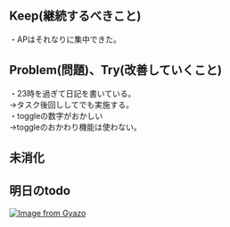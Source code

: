 ## Keep(継続するべきこと)
・APはそれなりに集中できた。  


## Problem(問題)、Try(改善していくこと)  
・23時を過ぎて日記を書いている。  
→タスク後回ししてでも実施する。  
・toggleの数字がおかしい  
→toggleのおかわり機能は使わない。  

## 未消化  
  


## 明日のtodo  
[![Image from Gyazo](https://i.gyazo.com/b8bef4495228be4f8848780fef715639.png)](https://gyazo.com/b8bef4495228be4f8848780fef715639)